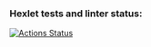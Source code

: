 ### Hexlet tests and linter status:
[![Actions Status](https://github.com/Romul76/qa-engineer-project-85/workflows/hexlet-check/badge.svg)](https://github.com/Romul76/qa-engineer-project-85/actions)